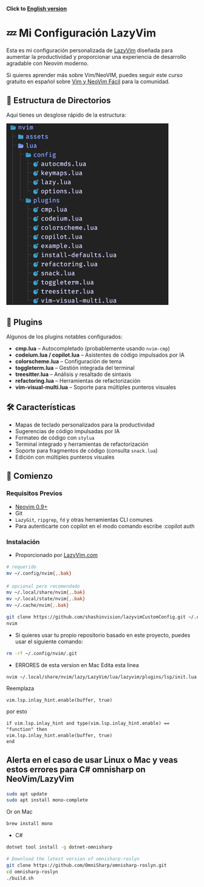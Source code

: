 #### Click to [English version](./README_EN.md)

# 💤 Mi Configuración LazyVim

Esta es mi configuración personalizada de [LazyVim](https://github.com/LazyVim/LazyVim) diseñada para aumentar la productividad y proporcionar una experiencia de desarrollo agradable con Neovim moderno.

Si quieres aprender más sobre Vim/NeoVIM, puedes seguir este curso gratuito en español sobre [Vim y NeoVim Fácil](https://youtube.com/playlist?list=PLt8PjPook45ZemtwXONrL5mrN-NTd71Lo&si=CKZKMrOKoWXqQ2Tw) para la comunidad.

## 📁 Estructura de Directorios

Aquí tienes un desglose rápido de la estructura:

![Estructura de Directorios](./assets/dir.jpg)

## 🔌 Plugins

Algunos de los plugins notables configurados:

- **cmp.lua** – Autocompletado (probablemente usando `nvim-cmp`)
- **codeium.lua / copilot.lua** – Asistentes de código impulsados por IA
- **colorscheme.lua** – Configuración de tema
- **toggleterm.lua** – Gestión integrada del terminal
- **treesitter.lua** – Análisis y resaltado de sintaxis
- **refactoring.lua** – Herramientas de refactorización
- **vim-visual-multi.lua** – Soporte para múltiples punteros visuales

## 🛠 Características

- Mapas de teclado personalizados para la productividad
- Sugerencias de código impulsadas por IA
- Formateo de código con `stylua`
- Terminal integrado y herramientas de refactorización
- Soporte para fragmentos de código (consulta `snack.lua`)
- Edición con múltiples punteros visuales

## 🚀 Comienzo

### Requisitos Previos

- [Neovim 0.9+](https://neovim.io/)
- Git
- `LazyGit`, `ripgrep`, `fd` y otras herramientas CLI comunes
- Para autenticarte con copilot en el modo comando escribe :copilot auth

### Instalación

- Proporcionado por [LazyVim.com](https://www.lazyvim.org/installation)

```bash
# requerido
mv ~/.config/nvim{,.bak}

# opcional pero recomendado
mv ~/.local/share/nvim{,.bak}
mv ~/.local/state/nvim{,.bak}
mv ~/.cache/nvim{,.bak}
```

```bash
git clone https://github.com/shashinvision/lazyvimCustomConfig.git ~/.config/nvim
nvim
```

- Si quieres usar tu propio repositorio basado en este proyecto, puedes usar el siguiente comando:

```bash
rm -rf ~/.config/nvim/.git
```

- ERRORES de esta version en Mac
Edita esta linea

```
nvim ~/.local/share/nvim/lazy/LazyVim/lua/lazyvim/plugins/lsp/init.lua
```

Reemplaza

```
vim.lsp.inlay_hint.enable(buffer, true)
```

por esto

```
if vim.lsp.inlay_hint and type(vim.lsp.inlay_hint.enable) == "function" then
vim.lsp.inlay_hint.enable(buffer, true)
end
```

## Alerta en el caso de usar Linux o Mac y veas estos errores para C# omnisharp on NeoVim/LazyVim

```bash
sudo apt update
sudo apt install mono-complete
```

Or on Mac

```bash
brew install mono

```

- C#

```bash
dotnet tool install -g dotnet-omnisharp
```

```bash
# Download the latest version of omnisharp-roslyn
git clone https://github.com/OmniSharp/omnisharp-roslyn.git
cd omnisharp-roslyn
./build.sh
```
